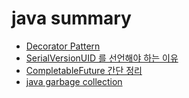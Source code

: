 # java summary

- [Decorator Pattern](https://www.notion.so/SpringSecurity-with-jwt-summary-08172d6153fc4fc1a15db89c2f9d1ca3?pvs=4#b6da61f230784839bddc410f56361806)
- [SerialVersionUID 를 선언해야 하는 이유](https://github.com/pbg0205/BE-tutorials/blob/main/_summaries/%5Bjava%5DSerialUID%EB%A5%BC_%EC%84%A0%EC%96%B8%ED%95%B4%EC%95%BC_%ED%95%98%EB%8A%94_%EC%9D%B4%EC%9C%A0.md)
- [CompletableFuture 간단 정리](https://github.com/pbg0205/BE-tutorials/blob/main/_summaries/%5Bjava%5Dcompletablefuture_%EA%B0%84%EB%8B%A8_%EC%A0%95%EB%A6%AC.md)
- [java garbage collection](https://github.com/pbg0205/BE-tutorials/blob/main/_summaries/%5BJava%5Djava_garbage_collection.md)
